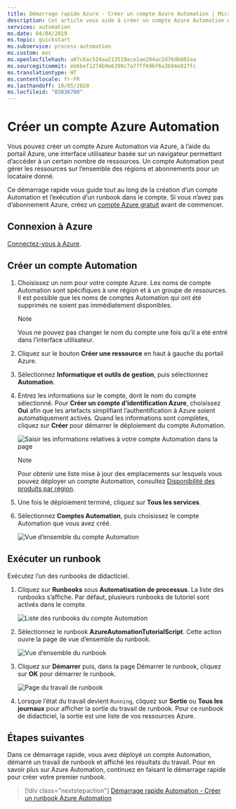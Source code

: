 ```yaml
---
title: Démarrage rapide Azure - Créer un compte Azure Automation | Microsoft Docs
description: Cet article vous aide à créer un compte Azure Automation et à exécuter un runbook.
services: automation
ms.date: 04/04/2019
ms.topic: quickstart
ms.subservice: process-automation
ms.custom: mvc
ms.openlocfilehash: a07c6ac524aa213519ace1ae204ac2d76db802aa
ms.sourcegitcommit: eb6bef1274b9e6390c7a77ff69bf6a3b94e827fc
ms.translationtype: HT
ms.contentlocale: fr-FR
ms.lasthandoff: 10/05/2020
ms.locfileid: "83836700"
---
```

# <a name="create-an-azure-automation-account"></a>Créer un compte Azure Automation

Vous pouvez créer un compte Azure Automation via Azure, à l’aide du portail Azure, une interface utilisateur basée sur un navigateur permettant d’accéder à un certain nombre de ressources. Un compte Automation peut gérer les ressources sur l’ensemble des régions et abonnements pour un locataire donné. 

Ce démarrage rapide vous guide tout au long de la création d’un compte Automation et l’exécution d’un runbook dans le compte. Si vous n’avez pas d’abonnement Azure, créez un [compte Azure gratuit](https://azure.microsoft.com/free/?WT.mc_id=A261C142F) avant de commencer.

## <a name="sign-in-to-azure"></a>Connexion à Azure

[Connectez-vous à Azure](https://portal.azure.com).

## <a name="create-automation-account"></a>Créer un compte Automation

1. Choisissez un nom pour votre compte Azure. Les noms de compte Automation sont spécifiques à une région et à un groupe de ressources. Il est possible que les noms de comptes Automation qui ont été supprimés ne soient pas immédiatement disponibles.

    > [!NOTE]
    > Vous ne pouvez pas changer le nom du compte une fois qu’il a été entré dans l’interface utilisateur. 

2. Cliquez sur le bouton **Créer une ressource** en haut à gauche du portail Azure.

3. Sélectionnez **Informatique et outils de gestion**, puis sélectionnez **Automation**.

4. Entrez les informations sur le compte, dont le nom du compte sélectionné. Pour **Créer un compte d’identification Azure**, choisissez **Oui** afin que les artefacts simplifiant l’authentification à Azure soient automatiquement activés. Quand les informations sont complètes, cliquez sur **Créer** pour démarrer le déploiement du compte Automation.

    ![Saisir les informations relatives à votre compte Automation dans la page](./media/automation-quickstart-create-account/create-automation-account-portal-blade.png)  

    > [!NOTE]
    > Pour obtenir une liste mise à jour des emplacements sur lesquels vous pouvez déployer un compte Automation, consultez [Disponibilité des produits par région](https://azure.microsoft.com/global-infrastructure/services/?products=automation&regions=all).

5. Une fois le déploiement terminé, cliquez sur **Tous les services**.

6. Sélectionnez **Comptes Automation**, puis choisissez le compte Automation que vous avez créé.

    ![Vue d’ensemble du compte Automation](./media/automation-quickstart-create-account/automation-account-overview.png)

## <a name="run-a-runbook"></a>Exécuter un runbook

Exécutez l’un des runbooks de didacticiel.

1. Cliquez sur **Runbooks** sous **Automatisation de processus**. La liste des runbooks s’affiche. Par défaut, plusieurs runbooks de tutoriel sont activés dans le compte.

    ![Liste des runbooks du compte Automation](./media/automation-quickstart-create-account/automation-runbooks-overview.png)

1. Sélectionnez le runbook **AzureAutomationTutorialScript**. Cette action ouvre la page de vue d’ensemble du runbook.

    ![Vue d’ensemble du runbook](./media/automation-quickstart-create-account/automation-tutorial-script-runbook-overview.png)

1. Cliquez sur **Démarrer** puis, dans la page Démarrer le runbook, cliquez sur **OK** pour démarrer le runbook.

    ![Page du travail de runbook](./media/automation-quickstart-create-account/automation-tutorial-script-job.png)

1. Lorsque l’état du travail devient `Running`, cliquez sur **Sortie** ou **Tous les journaux** pour afficher la sortie du travail de runbook. Pour ce runbook de didacticiel, la sortie est une liste de vos ressources Azure.

## <a name="next-steps"></a>Étapes suivantes

Dans ce démarrage rapide, vous avez déployé un compte Automation, démarré un travail de runbook et affiché les résultats du travail. Pour en savoir plus sur Azure Automation, continuez en faisant le démarrage rapide pour créer votre premier runbook.

> [!div class="nextstepaction"]
> [Démarrage rapide Automation - Créer un runbook Azure Automation](./automation-quickstart-create-runbook.md)

